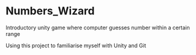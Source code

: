 # Numbers_Wizard
Introductory unity game where computer guesses number within a certain range

Using this project to familiarise myself with Unity and Git
